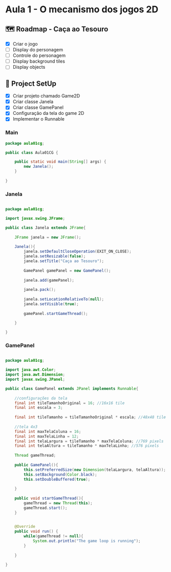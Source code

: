 # Aula 1 -  O mecanismo dos jogos 2D

## 🗺️ Roadmap - Caça ao Tesouro

   - [x] Criar o jogo
   - [ ] Display do personagem
   - [ ] Controle do personagem
   - [ ] Display background tiles
   - [ ] Display objects

## 🔧 Project SetUp

   - [x] Criar projeto chamado Game2D
   - [x] Criar classe Janela
   - [x] Criar classe GamePanel
   - [x] Configuração da tela do game 2D
   - [x] Implementar o Runnable

### Main
```Java
package aula01cg;

public class Aula01CG {

    public static void main(String[] args) {
        new Janela();
    }
    
}
```

### Janela
```Java

package aula01cg;

import javax.swing.JFrame;

public class Janela extends JFrame{
  
    JFrame janela = new JFrame();
    
    Janela(){
        janela.setDefaultCloseOperation(EXIT_ON_CLOSE);
        janela.setResizable(false);
        janela.setTitle("Caça ao Tesouro");
        
        GamePanel gamePanel = new GamePanel();
        
        janela.add(gamePanel);
        
        janela.pack();
        
        janela.setLocationRelativeTo(null);
        janela.setVisible(true);
        
        gamePanel.startGameThread();
    
    }

}
```

### GamePanel
```Java

package aula01cg;

import java.awt.Color;
import java.awt.Dimension;
import javax.swing.JPanel;

public class GamePanel extends JPanel implements Runnable{
    
    //configurações da tela
    final int tileTamanhoOriginal = 16; //16x16 tile
    final int escala = 3;
    
    final int tileTamanho = tileTamanhoOriginal * escala; //48x48 tile
    
    //tela 4x3
    final int maxTelaColuna = 16; 
    final int maxTelaLinha = 12;
    final int telaLargura = tileTamanho * maxTelaColuna; //769 pixels
    final int telaAltura = tileTamanho * maxTelaLinha; //576 pixels
    
    Thread gameThread;
    
    public GamePanel(){
        this.setPreferredSize(new Dimension(telaLargura, telaAltura));
        this.setBackground(Color.black);
        this.setDoubleBuffered(true);
        
    }
    
    public void startGameThread(){
        gameThread = new Thread(this);
        gameThread.start();
    }
    

    @Override
    public void run() {
        while(gameThread != null){
            System.out.println("The game loop is running");
        }
        
    }
    
}
```
